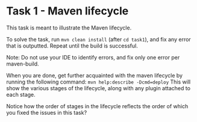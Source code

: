 # Task 1 - Maven lifecycle

This task is meant to illustrate the Maven lifecycle.

To solve the task, run `mvn clean install` (after `cd task1`), and fix any error that is outputted. 
Repeat until the build is successful.

Note: Do not use your IDE to identify errors, and fix only one error per maven-build.

When you are done, get  further acquainted with the maven lifecycle by running the following command: `mvn help:describe -Dcmd=deploy`
This will show the various stages of the lifecycle, along with any plugin attached to each stage.

Notice how the order of stages in the lifecycle reflects the order of which you fixed the issues in this task?
